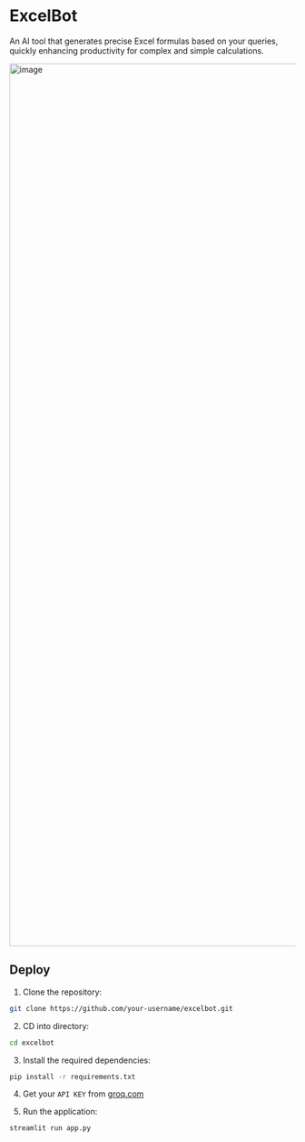 # ExcelBot
An AI tool that generates precise Excel formulas based on your queries, quickly enhancing productivity for complex and simple calculations.

<img width="1552" alt="image" src="https://github.com/user-attachments/assets/3d6dd996-b53b-4739-9edc-46f047f1f5ea">

## Deploy

1. Clone the repository:
```bash
git clone https://github.com/your-username/excelbot.git
```

2. CD into directory:
```bash
cd excelbot
```

3. Install the required dependencies:
```bash
pip install -r requirements.txt
```

4. Get your `API KEY` from [groq.com](https://console.groq.com/keys)

5. Run the application:
```bash
streamlit run app.py
```
